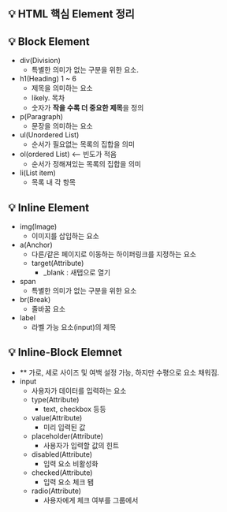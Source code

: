 ## 💡 HTML 핵심 Element 정리

## 💡 Block Element
  - div(Division)
    - 특별한 의미가 없는 구분을 위한 요소.
  - h1(Heading) 1 ~ 6
    - 제목을 의미하는 요소
    - likely. 목차
    - 숫자가 **작을 수록 더 중요한 제목**을 정의
  - p(Paragraph)
    - 문장을 의미하는 요소
  - ul(Unordered List)
    - 순서가 필요없는 목록의 집합을 의미
  - ol(ordered List) <-- 빈도가 적음
    - 순서가 정해져있는 목록의 집합을 의미 
  - li(List item)
    - 목록 내 각 항목
  
## 💡 Inline Element
  - img(Image)
    - 이미지를 삽입하는 요소
  - a(Anchor)
    - 다른/같은 페이지로 이동하는 하이퍼링크를 지정하는 요소
    - target(Attribute) 
      - _blank : 새탭으로 열기
  - span
    - 특별한 의미가 없는 구분을 위한 요소
  - br(Break)
    - 줄바꿈 요소
  - label
    - 라벨 가능 요소(input)의 제목
    
## 💡 Inline-Block Elemnet
  - ** 가로, 세로 사이즈 및 여백 설정 가능, 하지만 수평으로 요소 채워짐.
  - input
    - 사용자가 데이터를 입력하는 요소
    - type(Attribute)
      - text, checkbox 등등
    - value(Attribute)
      - 미리 입력된 값
    - placeholder(Attribute)
      - 사용자가 입력할 값의 힌트
    - disabled(Attribute)
      - 입력 요소 비활성화
    - checked(Attribute)
      - 입력 요소 체크 됌
    - radio(Attribute)
      - 사용자에게 체크 여부를 그룹에서 
      
    
